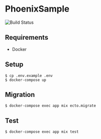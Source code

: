 # PhoenixSample

![Build Status](https://github.com/gotoeveryone/phoenix_sample/workflows/Build/badge.svg)

## Requirements

- Docker

## Setup

```console
$ cp .env.example .env
$ docker-compose up
```

## Migration

```console
$ docker-compose exec app mix ecto.migrate
```

## Test

```console
$ docker-compose exec app mix test
```
